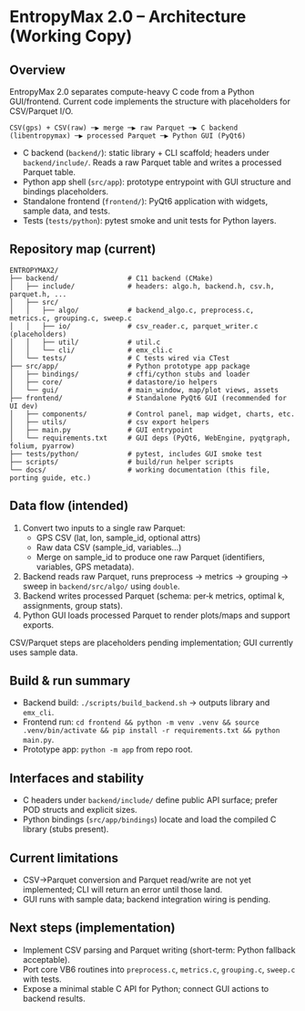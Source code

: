 # EntropyMax 2.0 – Architecture (Working Copy)

## Overview
EntropyMax 2.0 separates compute-heavy C code from a Python GUI/frontend. Current code implements the structure with placeholders for CSV/Parquet I/O.

```
CSV(gps) + CSV(raw) ─▶ merge ─▶ raw Parquet ─▶ C backend (libentropymax) ─▶ processed Parquet ─▶ Python GUI (PyQt6)
```

- C backend (`backend/`): static library + CLI scaffold; headers under `backend/include/`. Reads a raw Parquet table and writes a processed Parquet table.
- Python app shell (`src/app`): prototype entrypoint with GUI structure and bindings placeholders.
- Standalone frontend (`frontend/`): PyQt6 application with widgets, sample data, and tests.
- Tests (`tests/python`): pytest smoke and unit tests for Python layers.

## Repository map (current)
```
ENTROPYMAX2/
├── backend/                 # C11 backend (CMake)
│   ├── include/             # headers: algo.h, backend.h, csv.h, parquet.h, ...
│   ├── src/
│   │   ├── algo/            # backend_algo.c, preprocess.c, metrics.c, grouping.c, sweep.c
│   │   ├── io/              # csv_reader.c, parquet_writer.c (placeholders)
│   │   ├── util/            # util.c
│   │   └── cli/             # emx_cli.c
│   └── tests/               # C tests wired via CTest
├── src/app/                 # Python prototype app package
│   ├── bindings/            # cffi/cython stubs and loader
│   ├── core/                # datastore/io helpers
│   └── gui/                 # main_window, map/plot views, assets
├── frontend/                # Standalone PyQt6 GUI (recommended for UI dev)
│   ├── components/          # Control panel, map widget, charts, etc.
│   ├── utils/               # csv export helpers
│   ├── main.py              # GUI entrypoint
│   └── requirements.txt     # GUI deps (PyQt6, WebEngine, pyqtgraph, folium, pyarrow)
├── tests/python/            # pytest, includes GUI smoke test
├── scripts/                 # build/run helper scripts
└── docs/                    # working documentation (this file, porting guide, etc.)
```

## Data flow (intended)
1. Convert two inputs to a single raw Parquet:
   - GPS CSV (lat, lon, sample_id, optional attrs)
   - Raw data CSV (sample_id, variables...)
   - Merge on sample_id to produce one raw Parquet (identifiers, variables, GPS metadata).
2. Backend reads raw Parquet, runs preprocess → metrics → grouping → sweep in `backend/src/algo/` using `double`.
3. Backend writes processed Parquet (schema: per‑k metrics, optimal k, assignments, group stats).
4. Python GUI loads processed Parquet to render plots/maps and support exports.

CSV/Parquet steps are placeholders pending implementation; GUI currently uses sample data.

## Build & run summary
- Backend build: `./scripts/build_backend.sh` → outputs library and `emx_cli`.
- Frontend run: `cd frontend && python -m venv .venv && source .venv/bin/activate && pip install -r requirements.txt && python main.py`.
- Prototype app: `python -m app` from repo root.

## Interfaces and stability
- C headers under `backend/include/` define public API surface; prefer POD structs and explicit sizes.
- Python bindings (`src/app/bindings`) locate and load the compiled C library (stubs present).

## Current limitations
- CSV→Parquet conversion and Parquet read/write are not yet implemented; CLI will return an error until those land.
- GUI runs with sample data; backend integration wiring is pending.

## Next steps (implementation)
- Implement CSV parsing and Parquet writing (short-term: Python fallback acceptable).
- Port core VB6 routines into `preprocess.c`, `metrics.c`, `grouping.c`, `sweep.c` with tests.
- Expose a minimal stable C API for Python; connect GUI actions to backend results.

